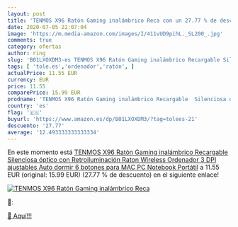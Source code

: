 ```yaml
---
layout: post
title: 'TENMOS X96 Ratón Gaming inalámbrico Reca con un 27.77 % de descuento'
date: 2020-07-05 22:07:04
image: 'https://m.media-amazon.com/images/I/411vUD9pihL._SL200_.jpg'
comments: true
category: ofertas
author: ring
slug: 'B01LXOXDM3-es TENMOS X96 Ratón Gaming inalámbrico Recargable Silenciosa...'
tags: [ 'tole.es','ordenador','ratón', ]
actualPrice: 11.55 EUR
currency: EUR
price: 11.55
comparePrice: 15.99 EUR
prodname: 'TENMOS X96 Ratón Gaming inalámbrico Recargable  Silenciosa óptico con Retroiluminación Raton Wireless Ordenador  3 DPI ajustables  Auto dormir  6 botones para MAC PC Notebook Portátil'
country: 'es'
flag: '🇪🇸'
buyurl: 'https://www.amazon.es/dp/B01LXOXDM3/?tag=tolees-21'
descuento: '27.77'
average: '12.493333333333334'
---
```


En este momento está [TENMOS X96 Ratón Gaming inalámbrico Recargable  Silenciosa óptico con Retroiluminación Raton Wireless Ordenador  3 DPI ajustables  Auto dormir  6 botones para MAC PC Notebook Portátil](https://www.amazon.es/dp/B01LXOXDM3/?tag=tolees-21) a 11.55 EUR (original: 15.99 EUR) (27.77 %  de descuento) en el siguiente enlace!

[![TENMOS X96 Ratón Gaming inalámbrico Reca](https://m.media-amazon.com/images/I/411vUD9pihL._SL200_.jpg)](https://www.amazon.es/dp/B01LXOXDM3/?tag=tolees-21)

🔎:


[🛒 Aquí!!!](https://www.amazon.es/dp/B01LXOXDM3/?tag=tolees-21)
